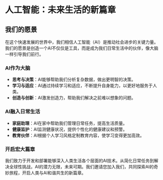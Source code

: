 # 人工智能：未来生活的新篇章

## 我们的愿景

在这个快速发展的世界中，我们相信人工智能（AI）是推动社会进步的关键力量。我们的愿景是创造一个AI不仅仅是工具，而是成为我们日常生活中的伙伴，像大脑一样引导我们前行。

### AI作为大脑

- **思考与决策**：AI能够帮助我们分析复杂数据，做出更明智的决策。
- **学习与适应**：AI通过持续学习和适应，不断提升自身能力，以更好地服务于人类。
- **创造与创新**：AI激发创造力，帮助我们解决之前难以想象的问题。

### AI融入日常生活

- **家庭助理**：AI在家中帮助我们管理日常任务，提高生活质量。
- **健康监护**：AI监测健康状况，提供个性化的健康建议和预警。
- **教育伙伴**：AI根据个人学习风格定制教育内容，使学习变得更加高效。

### 开启宏大篇章

我们致力于开发和部署能够深入人类生活各个层面的AI技术。从简化日常任务到解决全球性挑战，AI的潜力无限，未来可期。我们邀请您加入我们，共同探索AI的奇妙旅程，开启人类与AI和谐共生的新篇章。

